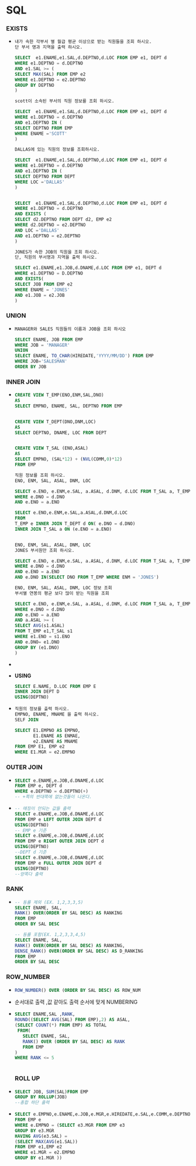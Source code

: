 # SQL

### EXISTS

* ```sql
  내가 속한 각부서 별 월급 평균 이상으로 받는 직원들을 조회 하시오.
  단 부서 명과 지역을 출력 하시오.
  
  SELECT  e1.ENAME,e1.SAL,d.DEPTNO,d.LOC FROM EMP e1, DEPT d
  WHERE e1.DEPTNO = d.DEPTNO
  AND e1.SAL >= (
  SELECT MAX(SAL) FROM EMP e2
  WHERE e1.DEPTNO = e2.DEPTNO
  GROUP BY DEPTNO
  )
  
  scott이 소속된 부서의 직원 정보를 조회 하시오.
  
  SELECT  e1.ENAME,e1.SAL,d.DEPTNO,d.LOC FROM EMP e1, DEPT d
  WHERE e1.DEPTNO = d.DEPTNO
  AND e1.DEPTNO IN (
  SELECT DEPTNO FROM EMP
  WHERE ENAME ='SCOTT'
  )
  
  DALLAS에 있는 직원의 정보를 조회하시오.
  
  SELECT  e1.ENAME,e1.SAL,d.DEPTNO,d.LOC FROM EMP e1, DEPT d
  WHERE e1.DEPTNO = d.DEPTNO
  AND e1.DEPTNO IN (
  SELECT DEPTNO FROM DEPT
  WHERE LOC ='DALLAS'
  )
  
  
  SELECT  e1.ENAME,e1.SAL,d.DEPTNO,d.LOC FROM EMP e1, DEPT d
  WHERE e1.DEPTNO = d.DEPTNO
  AND EXISTS (
  SELECT d2.DEPTNO FROM DEPT d2, EMP e2
  WHERE d2.DEPTNO = e2.DEPTNO
  AND LOC ='DALLAS'
  AND e1.DEPTNO = e2.DEPTNO
  )
  
  JONES가 속한 JOB의 직원을 조회 하시오.
  단, 직원의 부서명과 지역을 출력 하시오.
  
  SELECT e1.ENAME,e1.JOB,d.DNAME,d.LOC FROM EMP e1, DEPT d
  WHERE e1.DEPTNO = D.DEPTNO
  AND EXISTS(
  SELECT JOB FROM EMP e2
  WHERE ENAME = 'JONES'
  AND e1.JOB = e2.JOB
  )
  
  ```

### UNION

* ```sql
  MANAGER와 SALES 직원들의 이름과 JOB을 조회 하시오
  
  SELECT ENAME, JOB FROM EMP
  WHERE JOB = 'MANAGER'
  UNION
  SELECT ENAME, TO_CHAR(HIREDATE,'YYYY/MM/DD') FROM EMP
  WHERE JOB='SALESMAN'
  ORDER BY JOB
  
  ```

### INNER JOIN

* ```sql
  CREATE VIEW T_EMP(ENO,ENM,SAL,DNO)
  AS
  SELECT EMPNO, ENAME, SAL, DEPTNO FROM EMP
  
  
  CREATE VIEW T_DEPT(DNO,DNM,LOC)
  AS
  SELECT DEPTNO, DNAME, LOC FROM DEPT
  
  
  CREATE VIEW T_SAL (ENO,ASAL)
  AS
  SELECT EMPNO, (SAL*12) + (NVL(COMM,0)*12)
  FROM EMP
  
  직원 정보를 조회 하시오.
  ENO, ENM, SAL, ASAL, DNM, LOC
  
  SELECT e.ENO, e.ENM,e.SAL, a.ASAL, d.DNM, d.LOC FROM T_SAL a, T_EMP e, T_DEPT d
  WHERE e.DNO = d.DNO
  AND e.ENO = a.ENO
  
  SELECT e.ENO,e.ENM,e.SAL,a.ASAL,d.DNM,d.LOC
  FROM 
  T_EMP e INNER JOIN T_DEPT d ON( e.DNO = d.DNO)
  INNER JOIN T_SAL a ON (e.ENO = a.ENO)
  
  
  ENO, ENM, SAL, ASAL, DNM, LOC
  JONES 부서원만 조회 하시오.
  
  SELECT e.ENO, e.ENM,e.SAL, a.ASAL, d.DNM, d.LOC FROM T_SAL a, T_EMP e, T_DEPT d
  WHERE e.DNO = d.DNO
  AND e.ENO = a.ENO
  AND e.DNO IN(SELECT DNO FROM T_EMP WHERE ENM = 'JONES')
  
  ENO, ENM, SAL, ASAL, DNM, LOC 정보 조회
  부서별 연봉의 평균 보다 많이 받는 직원을 조회
  
  SELECT e.ENO, e.ENM,e.SAL, a.ASAL, d.DNM, d.LOC FROM T_SAL a, T_EMP e, T_DEPT d
  WHERE e.DNO = d.DNO
  AND e.ENO = a.ENO
  AND a.ASAL >= (
  SELECT AVG(s1.ASAL) 
  FROM T_EMP e1,T_SAL s1
  WHERE e1.ENO = s1.ENO
  AND e.DNO= e1.DNO
  GROUP BY (e1.DNO)
  )
  
  
  ```

* 

* **USING**

  ```sql
  SELECT E.NAME, D.LOC FROM EMP E 
  INNER JOIN DEPT D
  USING(DEPTNO)
  ```

* ```sql
  직원의 정보를 출력 하시오.
  EMPNO, ENAME, MNAME 을 출력 하시오.
  SELF JOIN
  
  SELECT E1.EMPNO AS EMPNO,
         E1.ENAME AS ENMAE,
         e2.ENAME AS MNAME
  FROM EMP E1, EMP e2
  WHERE E1.MGR = e2.EMPNO
  ```

### OUTER JOIN

* ```sql
  SELECT e.ENAME,e.JOB,d.DNAME,d.LOC
  FROM EMP e, DEPT d
  WHERE e.DEPTNO = d.DEPTNO(+)
  -- +쪽의 반대쪽에 없는것들이 나온다.
  ```

* ```sql
  -- 매칭이 안되는 값들 출력
  SELECT e.ENAME,e.JOB,d.DNAME,d.LOC
  FROM EMP e LEFT OUTER JOIN DEPT d
  USING(DEPTNO)
  -- EMP e 기준
  SELECT e.ENAME,e.JOB,d.DNAME,d.LOC
  FROM EMP e RIGHT OUTER JOIN DEPT d
  USING(DEPTNO)
  --DEPT d 기준
  SELECT e.ENAME,e.JOB,d.DNAME,d.LOC
  FROM EMP e FULL OUTER JOIN DEPT d
  USING(DEPTNO)
  --양쪽다 출력
  ```

### RANK

* ```sql
  -- 동률 제외 (EX. 1,2,3,3,5)
  SELECT ENAME, SAL, 
  RANK() OVER(ORDER BY SAL DESC) AS RANKING
  FROM EMP
  ORDER BY SAL DESC
  
  -- 동률 포함(EX. 1,2,3,3,4,5)
  SELECT ENAME, SAL, 
  RANK() OVER(ORDER BY SAL DESC) AS RANKING,
  DENSE_RANK() OVER(ORDER BY SAL DESC) AS D_RANKING
  FROM EMP
  ORDER BY SAL DESC
  ```

### ROW_NUMBER

* ```sql
  ROW_NUMBER() OVER (ORDER BY SAL DESC) AS ROW_NUM
  ```

*  순서대로 출력 ,값 같아도 출력 순서에 맞게 NUMBERING

* ```sql
  SELECT ENAME,SAL ,RANK,
  ROUND((SELECT AVG(SAL) FROM EMP),2) AS ASAL,
  (SELECT COUNT(*) FROM EMP) AS TOTAL
   FROM(
     SELECT ENAME, SAL,
     RANK() OVER (ORDER BY SAL DESC) AS RANK
     FROM EMP
  )
  WHERE RANK <= 5
   
  ```

  ### ROLL UP

* ```sql
  SELECT JOB, SUM(SAL)FROM EMP
  GROUP BY ROLLUP(JOB)
  --총합 하단 출력
  ```

* ```sql
  SELECT e.EMPNO,e.ENAME,e.JOB,e.MGR,e.HIREDATE,e.SAL,e.COMM,e.DEPTNO 
  FROM EMP e
  WHERE e.EMPNO = (SELECT e3.MGR FROM EMP e3
  GROUP BY e3.MGR 
  HAVING AVG(e3.SAL) = 
  (SELECT MAX(AVG(e1.SAL)) 
  FROM EMP e1,EMP e2
  WHERE e1.MGR = e2.EMPNO
  GROUP BY e1.MGR ))
  ```

  